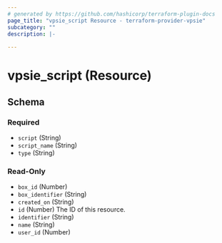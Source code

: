 ```yaml
---
# generated by https://github.com/hashicorp/terraform-plugin-docs
page_title: "vpsie_script Resource - terraform-provider-vpsie"
subcategory: ""
description: |-
  
---
```


# vpsie_script (Resource)





<!-- schema generated by tfplugindocs -->
## Schema

### Required

- `script` (String)
- `script_name` (String)
- `type` (String)

### Read-Only

- `box_id` (Number)
- `box_identifier` (String)
- `created_on` (String)
- `id` (Number) The ID of this resource.
- `identifier` (String)
- `name` (String)
- `user_id` (Number)
